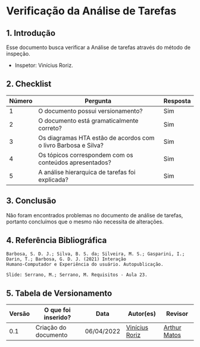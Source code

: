 # Verificação da Análise de Tarefas

## 1. Introdução

Esse documento busca verificar a Análise de tarefas através do método de inspeção. 
- Inspetor: Vinícius Roriz.

## 2. Checklist

Número | Pergunta | Resposta
---    |   ---    |    ---
1| O documento possui versionamento?| Sim
2| O documento está gramaticalmente correto?| Sim
3| Os diagramas HTA estão de acordos com o livro Barbosa e Silva?| Sim
4| Os tópicos correspondem com os conteúdos apresentados?| Sim
5| A análise hierarquica de tarefas foi explicada?| Sim

## 3. Conclusão

Não foram encontrados problemas no documento de análise de tarefas, portanto concluímos que o mesmo não necessita de alterações.

## 4. Referência Bibliográfica
    Barbosa, S. D. J.; Silva, B. S. da; Silveira, M. S.; Gasparini, I.; Darin, T.; Barbosa, G. D. J. (2021) Interação
    Humano-Computador e Experiência do usuário. Autopublicação.

    Slide: Serrano, M.; Serrano, M. Requisitos - Aula 23.

## 5. Tabela de Versionamento
Versão |  O que foi inserido? | Data | Autor(es)| Revisor |
---- |----- | ---- | ---- | ---- |
0.1| Criação do documento | 06/04/2022| [Vinícius Roriz](https://github.com/viniciusroriz) | [Arthur Matos](https://github.com/Arthur-Gaudium) |